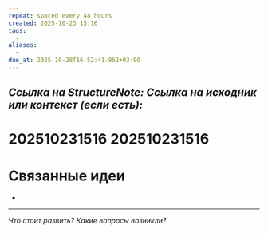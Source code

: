 ```yaml
---
repeat: spaced every 48 hours
created: 2025-10-23 15:16
tags:
  - 
aliases:
  - 
due_at: 2025-10-28T16:52:41.962+03:00
---
```

*Ссылка на StructureNote:*
*Ссылка на исходник или контекст (если есть):*
-

# 202510231516 202510231516

# Связанные идеи

- 

---

*Что стоит развить? Какие вопросы возникли?*

